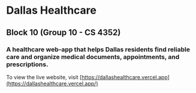 # Dallas Healthcare
## Block 10 (Group 10 - CS 4352)

### A healthcare web-app that helps Dallas residents find reliable care and organize medical documents, appointments, and prescriptions.

To view the live website, visit [https://dallashealthcare.vercel.app](https://dallashealthcare.vercel.app/)
